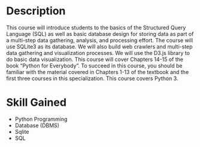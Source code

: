# Description

This course will introduce students to the basics of the Structured Query Language (SQL) as well as basic database design for storing data as part of a multi-step data gathering, analysis, and processing effort.  The course will use SQLite3 as its database.  We will also build web crawlers and multi-step data gathering and visualization processes.  We will use the D3.js library to do basic data visualization.  This course will cover Chapters 14-15 of the book “Python for Everybody”. To succeed in this course, you should be familiar with the material covered in Chapters 1-13 of the textbook and the first three courses in this specialization. This course covers Python 3.


# Skill Gained
- Python Programming
- Database (DBMS)
- Sqlite
- SQL
